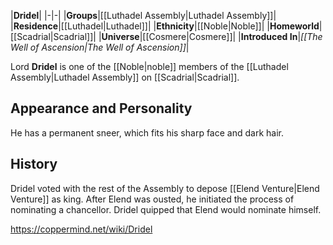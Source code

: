 |**Dridel**|
|-|-|
|**Groups**|[[Luthadel Assembly\|Luthadel Assembly]]|
|**Residence**|[[Luthadel\|Luthadel]]|
|**Ethnicity**|[[Noble\|Noble]]|
|**Homeworld**|[[Scadrial\|Scadrial]]|
|**Universe**|[[Cosmere\|Cosmere]]|
|**Introduced In**|*[[The Well of Ascension\|The Well of Ascension]]*|

Lord **Dridel** is one of the [[Noble\|noble]] members of the [[Luthadel Assembly\|Luthadel Assembly]] on [[Scadrial\|Scadrial]].

## Appearance and Personality
He has a permanent sneer, which fits his sharp face and dark hair.

## History
Dridel voted with the rest of the Assembly to depose [[Elend Venture\|Elend Venture]] as king. After Elend was ousted, he initiated the process of nominating a chancellor. Dridel quipped that Elend would nominate himself.



https://coppermind.net/wiki/Dridel